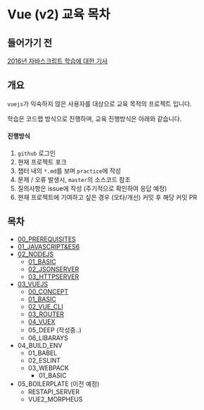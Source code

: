 # Vue (v2) 교육 목차

## 들어가기 전

[2016년 자바스크립트 학습에 대한 기사](https://hackernoon.com/how-it-feels-to-learn-javascript-in-2016-d3a717dd577f)

## 개요

`vuejs`가 익숙하지 않은 사용자를 대상으로 교육 목적의 프로젝트 입니다.

학습은 코드랩 방식으로 진행하며, 교육 진행방식은 아래와 같습니다.

#### 진행방식

1. `github` 로그인
2. 현재 프로젝트 포크
3. 챕터 내의 `*.md`를 보며 `practice`에 작성
4. 문제 / 오류 발생시, `master`의 소스코드 참조
5. 질의사항은 issue에 작성 (주기적으로 확인하여 응답 예정)
6. 현재 프로젝트에 기여하고 싶은 경우 (오타/개선) 커밋 후 해당 커밋 PR

## 목차

- [00_PREREQUISITES](https://github.com/yb-k/edu-codelab/tree/main/00_PREREQUISITES)
- [01_JAVASCRIPT&ES6](https://github.com/yb-k/edu-codelab/tree/main/01_JAVASCRIPT%26ES6)
- [02_NODEJS](https://github.com/yb-k/edu-codelab/tree/main/02_NODEJS)
  - [01_BASIC](https://github.com/yb-k/edu-codelab/tree/main/02_NODEJS/01_BASIC)
  - [02_JSONSERVER](https://github.com/yb-k/edu-codelab/tree/main/02_NODEJS/02_JSONSERVER)
  - [03_HTTPSERVER](https://github.com/yb-k/edu-codelab/tree/main/02_NODEJS/03_HTTPSERVER)
- [03_VUEJS](https://github.com/yb-k/edu-codelab/tree/main/03_VUEJS)
  - [00_CONCEPT](https://github.com/yb-k/edu-codelab/tree/main/03_VUEJS/00_CONCEPT)
  - [01_BASIC](https://github.com/yb-k/edu-codelab/tree/main/03_VUEJS/01_BASIC)
  - [02_VUE_CLI](https://github.com/yb-k/edu-codelab/tree/main/03_VUEJS/02_VUE_CLI)
  - [03_ROUTER](https://github.com/yb-k/edu-codelab/tree/main/03_VUEJS/03_ROUTER)
  - [04_VUEX](https://github.com/yb-k/edu-codelab/tree/main/03_VUEJS/04_VUEX)
  - 05_DEEP (작성중..)
  - 06_LIBARAYS
- 04_BUILD_ENV
  - 01_BABEL
  - 02_ESLINT
  - 03_WEBPACK
    - 01_BASIC
- 05_BOILERPLATE (이전 예정)
  - RESTAPI_SERVER
  - VUE2_MORPHEUS
